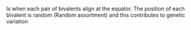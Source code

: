 Is when each pair of bivalents align at the equator. The position of each bivalent is random (Random assortment) and this contributes to genetic variation